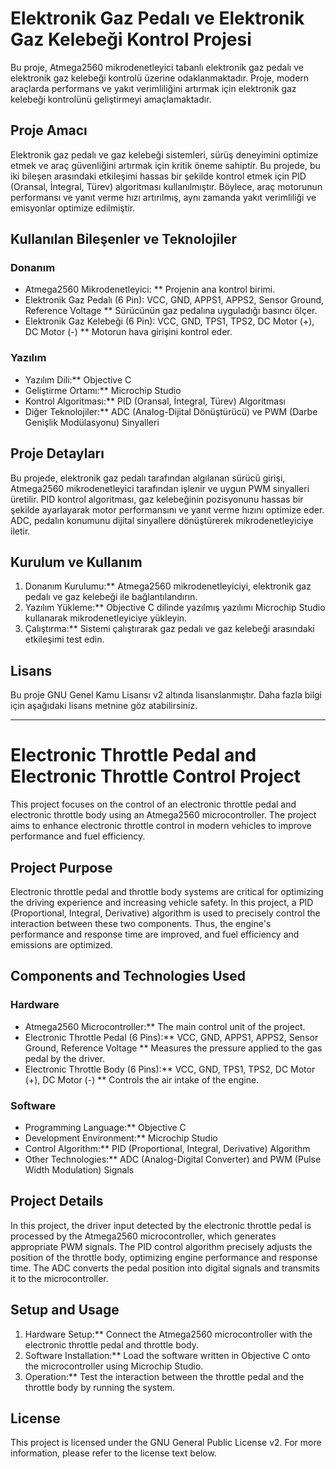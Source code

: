 
# Elektronik Gaz Pedalı ve Elektronik Gaz Kelebeği Kontrol Projesi

Bu proje, Atmega2560 mikrodenetleyici tabanlı elektronik gaz pedalı ve elektronik gaz kelebeği kontrolü üzerine odaklanmaktadır. 
Proje, modern araçlarda performans ve yakıt verimliliğini artırmak için elektronik gaz kelebeği kontrolünü geliştirmeyi amaçlamaktadır.

## Proje Amacı
Elektronik gaz pedalı ve gaz kelebeği sistemleri, sürüş deneyimini optimize etmek ve araç güvenliğini artırmak için kritik öneme sahiptir. 
Bu projede, bu iki bileşen arasındaki etkileşimi hassas bir şekilde kontrol etmek için PID (Oransal, İntegral, Türev) algoritması kullanılmıştır.
Böylece, araç motorunun performansı ve yanıt verme hızı artırılmış, aynı zamanda yakıt verimliliği ve emisyonlar optimize edilmiştir.

## Kullanılan Bileşenler ve Teknolojiler

### Donanım
- Atmega2560 Mikrodenetleyici:  ** Projenin ana kontrol birimi.
- Elektronik Gaz Pedalı (6 Pin): VCC, GND, APPS1, APPS2, Sensor Ground, Reference Voltage ** Sürücünün gaz pedalına uyguladığı basıncı ölçer.
- Elektronik Gaz Kelebeği (6 Pin): VCC, GND, TPS1, TPS2, DC Motor (+), DC Motor (-) ** Motorun hava girişini kontrol eder.

### Yazılım
- Yazılım Dili:** Objective C
- Geliştirme Ortamı:** Microchip Studio
- Kontrol Algoritması:** PID (Oransal, İntegral, Türev) Algoritması
- Diğer Teknolojiler:** ADC (Analog-Dijital Dönüştürücü) ve PWM (Darbe Genişlik Modülasyonu) Sinyalleri

## Proje Detayları
Bu projede, elektronik gaz pedalı tarafından algılanan sürücü girişi, Atmega2560 mikrodenetleyici tarafından işlenir ve uygun PWM sinyalleri üretilir. PID kontrol algoritması, 
gaz kelebeğinin pozisyonunu hassas bir şekilde ayarlayarak motor performansını ve yanıt verme hızını optimize eder. ADC, pedalın konumunu dijital sinyallere dönüştürerek mikrodenetleyiciye iletir.

## Kurulum ve Kullanım
1. Donanım Kurulumu:** Atmega2560 mikrodenetleyiciyi, elektronik gaz pedalı ve gaz kelebeği ile bağlantılandırın.
2. Yazılım Yükleme:** Objective C dilinde yazılmış yazılımı Microchip Studio kullanarak mikrodenetleyiciye yükleyin.
3. Çalıştırma:** Sistemi çalıştırarak gaz pedalı ve gaz kelebeği arasındaki etkileşimi test edin.

## Lisans
Bu proje GNU Genel Kamu Lisansı v2 altında lisanslanmıştır. Daha fazla bilgi için aşağıdaki lisans metnine göz atabilirsiniz.


----------------------------------------------------------------------------------------------------------------------------------


# Electronic Throttle Pedal and Electronic Throttle Control Project

This project focuses on the control of an electronic throttle pedal and electronic throttle body using an Atmega2560 microcontroller. The project aims to enhance electronic throttle control in modern vehicles to improve performance and fuel efficiency.

## Project Purpose
Electronic throttle pedal and throttle body systems are critical for optimizing the driving experience and increasing vehicle safety. In this project, a PID (Proportional, Integral, Derivative) algorithm is used to precisely control the interaction between these two components. Thus, the engine's performance and response time are improved, and fuel efficiency and emissions are optimized.

## Components and Technologies Used

### Hardware
- Atmega2560 Microcontroller:** The main control unit of the project.
- Electronic Throttle Pedal (6 Pins):** VCC, GND, APPS1, APPS2, Sensor Ground, Reference Voltage ** Measures the pressure applied to the gas pedal by the driver.
- Electronic Throttle Body (6 Pins):** VCC, GND, TPS1, TPS2, DC Motor (+), DC Motor (-) ** Controls the air intake of the engine.

### Software
- Programming Language:** Objective C
- Development Environment:** Microchip Studio
- Control Algorithm:** PID (Proportional, Integral, Derivative) Algorithm
- Other Technologies:** ADC (Analog-Digital Converter) and PWM (Pulse Width Modulation) Signals

## Project Details
In this project, the driver input detected by the electronic throttle pedal is processed by the Atmega2560 microcontroller, which generates appropriate PWM signals. The PID control algorithm precisely adjusts the position of the throttle body, optimizing engine performance and response time. The ADC converts the pedal position into digital signals and transmits it to the microcontroller.

## Setup and Usage
1. Hardware Setup:** Connect the Atmega2560 microcontroller with the electronic throttle pedal and throttle body.
2. Software Installation:** Load the software written in Objective C onto the microcontroller using Microchip Studio.
3. Operation:** Test the interaction between the throttle pedal and the throttle body by running the system.

## License
This project is licensed under the GNU General Public License v2. For more information, please refer to the license text below.



